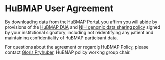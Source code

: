 # HuBMAP User Agreement

By downloading data from the HuBMAP Portal, you affirm you will abide by provisions of the [HuBMAP DUA](https://hubmapconsortium.org/wp-content/uploads/2020/06/DUA_FINAL_2020_02_03_for_Signature.pdf) and [NIH genomic data sharing policy](https://osp.od.nih.gov/scientific-sharing/genomic-data-sharing/) signed by your institutional signatory; including not reidentifying any patient and maintaining confidentiality of HuBMAP participant data.

For questions about the agreement or regardig HuBMAP Policy, please contact [Gloria Pryhuber](mailto:Gloria_Pryhuber@urmc.rochester.edu), HuBMAP policy working group chair.

